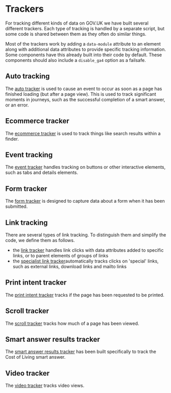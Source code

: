 # Trackers

For tracking different kinds of data on GOV.UK we have built several different trackers. Each type of tracking is handled by a separate script, but some code is shared between them as they often do similar things.

Most of the trackers work by adding a `data-module` attribute to an element along with additional data attributes to provide specific tracking information. Some components have this already built into their code by default. These components should also include a `disable_ga4` option as a failsafe.

## Auto tracking

The [auto tracker](https://github.com/alphagov/govuk_publishing_components/blob/main/docs/analytics-ga4/ga4-auto-tracker.md) is used to cause an event to occur as soon as a page has finished loading (but after a page view). This is used to track significant moments in journeys, such as the successful completion of a smart answer, or an error.

## Ecommerce tracker

The [ecommerce tracker](https://github.com/alphagov/govuk_publishing_components/blob/main/docs/analytics-ga4/ga4-ecommerce-tracker.md) is used to track things like search results within a finder.

## Event tracking

The [event tracker](https://github.com/alphagov/govuk_publishing_components/blob/main/docs/analytics-ga4/ga4-event-tracker.md) handles tracking on buttons or other interactive elements, such as tabs and details elements.

## Form tracker

The [form tracker](https://github.com/alphagov/govuk_publishing_components/blob/main/docs/analytics-ga4/ga4-form-tracker.md) is designed to capture data about a form when it has been submitted.

## Link tracking

There are several types of link tracking. To distinguish them and simplify the code, we define them as follows.

- the [link tracker](https://github.com/alphagov/govuk_publishing_components/blob/main/docs/analytics-ga4/ga4-link-tracker.md) handles link clicks with data attributes added to specific links, or to parent elements of groups of links
- the [specialist link tracker](https://github.com/alphagov/govuk_publishing_components/blob/main/docs/analytics-ga4/ga4-specialist-link-tracker.md)automatically tracks clicks on 'special' links, such as external links, download links and mailto links

## Print intent tracker

The [print intent tracker](https://github.com/alphagov/govuk_publishing_components/blob/main/docs/analytics-ga4/ga4-print-intent-tracker.md) tracks if the page has been requested to be printed.

## Scroll tracker

The [scroll tracker](https://github.com/alphagov/govuk_publishing_components/blob/main/docs/analytics-ga4/ga4-scroll-tracker.md) tracks how much of a page has been viewed.

## Smart answer results tracker

The [smart answer results tracker](https://github.com/alphagov/govuk_publishing_components/blob/main/docs/analytics-ga4/ga4-smart-answer-results-tracker.md) has been built specifically to track the Cost of Living smart answer.

## Video tracker

The [video tracker](https://github.com/alphagov/govuk_publishing_components/blob/main/docs/analytics-ga4/ga4-video-tracker.md) tracks video views.
